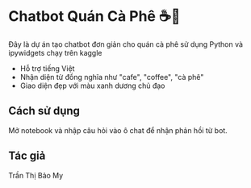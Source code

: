 # Chatbot Quán Cà Phê ☕🤖

Đây là dự án tạo chatbot đơn giản cho quán cà phê sử dụng Python và ipywidgets chạy trên kaggle
- Hỗ trợ tiếng Việt
- Nhận diện từ đồng nghĩa như "cafe", "coffee", "cà phê"
- Giao diện đẹp với màu xanh dương chủ đạo

## Cách sử dụng
Mở notebook và nhập câu hỏi vào ô chat để nhận phản hồi từ bot.

## Tác giả
Trần Thị Bảo My
